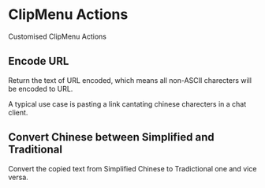 ClipMenu Actions
===============

Customised ClipMenu Actions

Encode URL
---------

Return the text of URL encoded, which means all non-ASCII charecters will be encoded to URL.

A typical use case is pasting a link cantating chinese charecters in a chat client.

Convert  Chinese between Simplified and Traditional
--------

Convert the copied text from Simplified Chinese to Tradictional one and vice versa.
